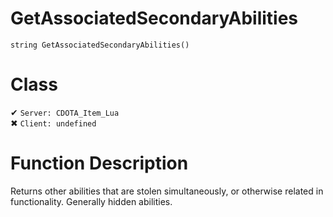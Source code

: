 # GetAssociatedSecondaryAbilities
```
string GetAssociatedSecondaryAbilities()
```
# Class
✔ `Server: CDOTA_Item_Lua`  
✖ `Client: undefined`  

# Function Description
Returns other abilities that are stolen simultaneously, or otherwise related in functionality.  Generally hidden abilities.
